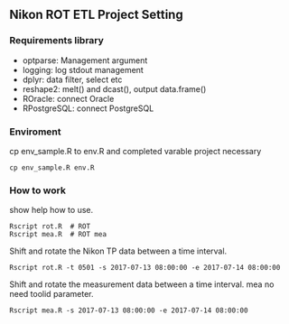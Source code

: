 ## Nikon ROT ETL Project Setting

### Requirements library

+ optparse: Management  argument
+ logging: log stdout management
+ dplyr: data filter, select etc
+ reshape2: melt() and dcast(), output data.frame()
+ ROracle: connect Oracle
+ RPostgreSQL: connect PostgreSQL

### Enviroment

cp env_sample.R to env.R and completed varable project necessary

```
cp env_sample.R env.R
```

### How to work

show help how to use.
```
Rscript rot.R  # ROT
Rscript mea.R  # ROT mea
```

Shift and rotate the Nikon TP data between a time interval.
```
Rscript rot.R -t 0501 -s 2017-07-13 08:00:00 -e 2017-07-14 08:00:00
```


Shift and rotate the measurement data between a time interval. mea no need toolid parameter.
```
Rscript mea.R -s 2017-07-13 08:00:00 -e 2017-07-14 08:00:00
```



